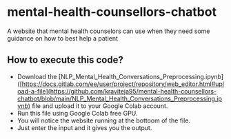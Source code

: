 # mental-health-counsellors-chatbot
A website that mental health counselors can use when they need some guidance on how to best help a patient

## How to execute this code?
- Download the [NLP_Mental_Health_Conversations_Preprocessing.ipynb]([https://docs.gitlab.com/ee/user/project/repository/web_editor.html#upload-a-file](https://github.com/kraviteja95/mental-health-counsellors-chatbot/blob/main/NLP_Mental_Health_Conversations_Preprocessing.ipynb) file and upload it to your Google Colab account.
- Run this file using Google Colab free GPU.
- You will notice the website running at the bottoom of the file.
- Just enter the input and it gives you the output.
